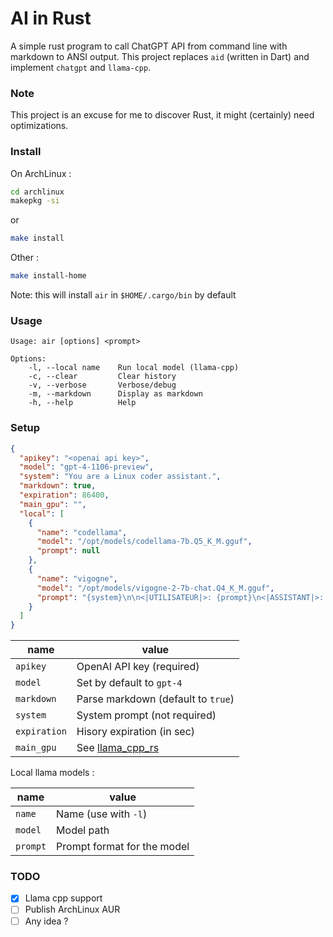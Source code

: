 # AI in Rust

A simple rust program to call ChatGPT API from command line with markdown to ANSI output.
This project replaces `aid` (written in Dart) and implement `chatgpt` and `llama-cpp`.

### Note

This project is an excuse for me to discover Rust, it might (certainly) need optimizations.

### Install

On ArchLinux :
```bash
cd archlinux
makepkg -si
```

or
```bash
make install
```

Other :

```bash
make install-home
```
Note: this will install `air` in `$HOME/.cargo/bin` by default

### Usage

```
Usage: air [options] <prompt>

Options:
    -l, --local name    Run local model (llama-cpp)
    -c, --clear         Clear history
    -v, --verbose       Verbose/debug
    -m, --markdown      Display as markdown
    -h, --help          Help
```

### Setup

```json
{
  "apikey": "<openai api key>",
  "model": "gpt-4-1106-preview",
  "system": "You are a Linux coder assistant.",
  "markdown": true,
  "expiration": 86400,
  "main_gpu": "",
  "local": [
    {
      "name": "codellama",
      "model": "/opt/models/codellama-7b.Q5_K_M.gguf",
      "prompt": null
    },
    {
      "name": "vigogne",
      "model": "/opt/models/vigogne-2-7b-chat.Q4_K_M.gguf",
      "prompt": "{system}\n\n<|UTILISATEUR|>: {prompt}\n<|ASSISTANT|>: \n"
    }
  ]
}
```

| name         | value                              |
|--------------|------------------------------------|
| `apikey`     | OpenAI API key (required)          |
| `model`      | Set by default to `gpt-4`          |
| `markdown`   | Parse markdown (default to `true`) |
| `system`     | System prompt (not required)       |
| `expiration` | Hisory expiration (in sec)         |
| `main_gpu`   | See [llama_cpp_rs](https://crates.io/crates/llama_cpp_rs/) |

Local llama models :

| name         | value                              |
|--------------|------------------------------------|
| `name`       | Name (use with `-l`)               |
| `model`      | Model path                         |
| `prompt`     | Prompt format for the model        |

### TODO

- [x] Llama cpp support
- [ ] Publish ArchLinux AUR
- [ ] Any idea ?

